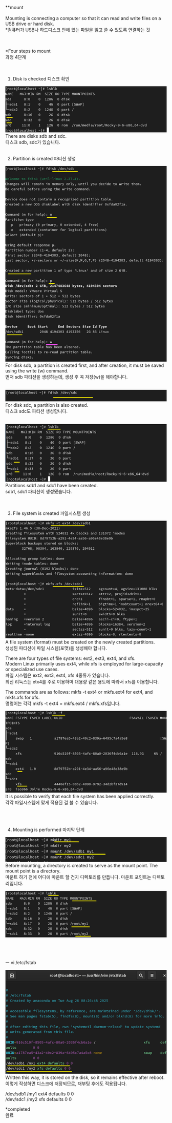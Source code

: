 **mount<br>
<br>
Mounting is connecting a computer so that it can read and write files on a USB drive or hard disk.<br>
*컴퓨터가 USB나 하드디스크 안에 있는 파일을 읽고 쓸 수 있도록 연결하는 것<Br>
<Br>
<Br>



*Four steps to mount<br>
과정 4단계<br>
<br>
<br>



1. Disk is checked 디스크 확인<br>


![image break](../Pictur/step5/mount1.png)<br>
There are disks sdb and sdc.<br>
디스크 sdb, sdc가 있습니다.<br>
<br>




2. Partition is created 파티션 생성

![image break](../Pictur/step5/mount-2.png)<br>
For disk sdb, a partition is created first, and after creation, it must be saved using the write (w) command.<br>
먼저 sdb 파티션을 생성하는데, 생성 후 꼭 저장(w)을 해야합니다.
<br>
<br>



![image break](../Pictur/step5/mount3.png)<br>
For disk sdc, a partition is also created.<br>
디스크 sdc도 파티션 생성합니다.<br>
<br>



![image break](../Pictur/step5/mount-4.png)<br>
Partitions sdb1 and sdc1 have been created.<br>
sdb1, sdc1 파티션이 생성됐습니다.<br>
<br>
<br>


3. File system is created 파일시스템 생성


![image break](../Pictur/step5/mount5.png)<br>
A file system (format) must be created on the newly created partitions.<br>
생성된 파티션에 파일 시스템(포맷)을 생성해야 합니다.<br>

There are four types of file systems: ext2, ext3, ext4, and xfs.<br>
Modern Linux primarily uses ext4, while xfs is employed for large-capacity or specialized use cases.<br>
파일 시스템은 ext2, ext3, ext4, xfs 4종류가 있습니다.<br>
최신 리눅스는 etx4를 주로 이용하며 대용량 같은 용도에 따라서 xfs를 이용합니다.<br>

The commands are as follows: mkfs -t ext4 or mkfs.ext4 for ext4, and mkfs.xfs for xfs.<br>
명령어는 각각 mkfs -t ext4 = mkfs.ext4 / mkfs.xfs입니다.




![image break](../Pictur/step5/mount6.png)<br>
It is possible to verify that each file system has been applied correctly.<br>
각각 파일시스템에 맞게 적용된 걸 볼 수 있습니다.<br>
<br>
<Br>
<Br>



4. Mounting is performed 마지막 단계<br>

![image break](../Pictur/step5/mount7.png)<br>
Before mounting, a directory is created to serve as the mount point. The mount point is a directory.<br>
마운트 하기 전에 어디에 마운트 할 건지 디렉토리를 만듭니다. 마운트 포인트는 디렉토리입니다.<br>



![image break](../Pictur/step5/mount-8.png)<br>
<br>
<br>
<br>




ㅡ vi /etc/fstab<br>

![image break](../Pictur/step5/mount9.png)<br>
Written this way, it is stored on the disk, so it remains effective after reboot.<br>
이렇게 작성하면 디스크에 저장되므로, 재부팅 후에도 적용됩니다. <br>

/dev/sdb1  /my1    ext4    defaults  0 0<br>
/dev/sdc1  /my2    xfs     defaults  0 0<br>


*completed<br>
완료
